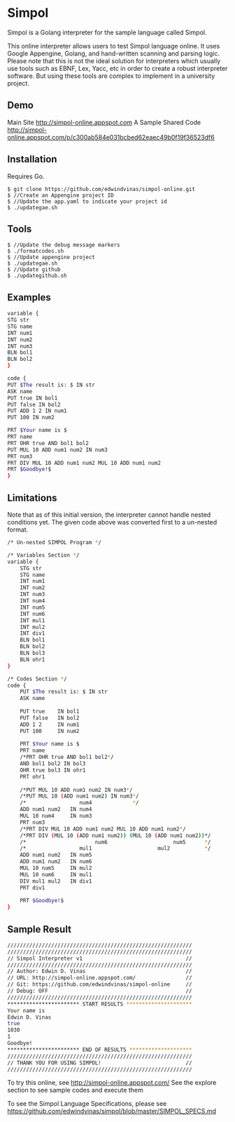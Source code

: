 # Simpol

Simpol is a Golang interpreter for the sample language called Simpol.

This online interpreter allows users to test Simpol language online. It uses Google Appengine, Golang, and hand-written scanning and parsing logic. Please note that this is not the ideal solution for interpreters which usually use tools such as EBNF, Lex, Yacc, etc in order to create a robust interpreter software. But using these tools are complex to implement in a university project.

## Demo
Main Site http://simpol-online.appspot.com
A Sample Shared Code http://simpol-online.appspot.com/p/c300ab584e031bcbed62eaec49b0f19f36523df6

## Installation
Requires Go.
```
$ git clone https://github.com/edwindvinas/simpol-online.git
$ //Create an Appengine project ID
$ //Update the app.yaml to indicate your project id
$ ./updategae.sh
```

## Tools
```
$ //Update the debug message markers
$ ./formatcodes.sh
$ //Update appengine project
$ ./updategae.sh
$ //Update github
$ ./updategithub.sh
```


## Examples

```bash
variable {
STG str
STG name
INT num1
INT num2
INT num3
BLN bol1
BLN bol2
}

code {
PUT $The result is: $ IN str
ASK name
PUT true IN bol1
PUT false IN bol2
PUT ADD 1 2 IN num1
PUT 100 IN num2

PRT $Your name is $
PRT name
PRT OHR true AND bol1 bol2
PUT MUL 10 ADD num1 num2 IN num3
PRT num3
PRT DIV MUL 10 ADD num1 num2 MUL 10 ADD num1 num2
PRT $Goodbye!$
}
```

## Limitations
Note that as of this initial version, the interpreter cannot handle nested conditions yet. The given code above was converted first to a un-nested format.

```bash
/* Un-nested SIMPOL Program */

/* Variables Section */
variable {
	STG str
	STG name
	INT num1
	INT num2
	INT num3
	INT num4
	INT num5
	INT num6
	INT mul1
	INT mul2
	INT div1
	BLN bol1
	BLN bol2
	BLN bol3
	BLN ohr1
}

/* Codes Section */
code {
	PUT $The result is: $ IN str
	ASK name
	
	PUT true 	IN bol1
	PUT false 	IN bol2
	ADD 1 2 	IN num1
	PUT 100 	IN num2
	
	PRT $Your name is $
	PRT name
	/*PRT OHR true AND bol1 bol2*/
	AND bol1 bol2 IN bol3
	OHR true bol3 IN ohr1
	PRT ohr1
	
	/*PUT MUL 10 ADD num1 num2 IN num3*/
	/*PUT MUL 10 (ADD num1 num2) IN num3*/
	/*                 num4             */
	ADD num1 num2 	IN num4
	MUL 10 num4 	IN num3
	PRT num3
	/*PRT DIV MUL 10 ADD num1 num2 MUL 10 ADD num1 num2*/
	/*PRT DIV (MUL 10 (ADD num1 num2)) (MUL 10 (ADD num1 num2))*/
	/*                      num6                     num5      */
	/*                 mul1                     mul2           */
	ADD num1 num2 	IN num5
	ADD num1 num2 	IN num6
	MUL 10 num5 	IN mul2
	MUL 10 num6 	IN mul1
	DIV mul1 mul2 	IN div1
	PRT div1
	
	PRT $Goodbye!$
}
```

## Sample Result

```bash
///////////////////////////////////////////////////////////
///////////////////////////////////////////////////////////
// Simpol Interpreter v1                                 //
///////////////////////////////////////////////////////////
// Author: Edwin D. Vinas                                //
// URL: http://simpol-online.appspot.com/                //
// Git: https://github.com/edwindvinas/simpol-online     //
// Debug: OFF                                            //
///////////////////////////////////////////////////////////
*********************** START RESULTS *********************
Your name is 
Edwin D. Vinas
true
1030
1
Goodbye!
*********************** END OF RESULTS ********************
///////////////////////////////////////////////////////////
// THANK YOU FOR USING SIMPOL!                           //
///////////////////////////////////////////////////////////
```

To try this online, see http://simpol-online.appspot.com/
See the explore section to see sample codes and execute them

To see the Simpol Language Specifications, please see
https://github.com/edwindvinas/simpol/blob/master/SIMPOL_SPECS.md

